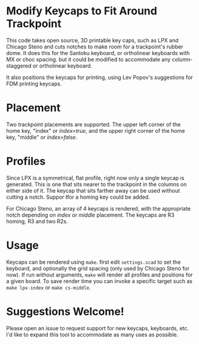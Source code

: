 # Modify Keycaps to Fit Around Trackpoint
This code takes open source, 3D printable key caps, such as LPX and Chicago Steno and cuts notches to make room for a trackpoint's rubber dome. It does this for the Santoku keyboard, or ortholinear keyboards with MX or choc spacing. but it could be modified to accommodate any column-staggered or ortholinear keyboard.

It also positions the keycaps for printing, using Lev Popov's suggestions for FDM printing keycaps.

# Placement
Two trackpoint placements are supported. The upper left corner of the home key, "index" or *index=true*, and the upper right corner of the home key, "middle" or *index=false*.

# Profiles
Since LPX is a symmetrical, flat profile, right now only a single keycap is generated. This is one that sits nearer to the trackpoint in the columns on either side of it.  The keycap that sits farther away can be used without cutting a notch. Suppor tfor a homing key could be added.

For Chicago Steno, an array of 4 keycaps is rendered, with the appropriate notch depending on *index* or *middle* placement. The keycaps are R3 homing, R3 and two R2s.

# Usage
Keycaps can be rendered using `make`. first edit `settings.scad` to set the keyboard, and optionally the grid spacing (only used by Chicago Steno for now). If run without arguments, `make` will render all profiles and positions for a given board. To save render time you can invoke a specific target such as `make lpx-index` or `make cs-middle`.

# Suggestions Welcome!
Please open an issue to request support for new keycaps, keyboards, etc. I'd like to expand this tool to accommodate as many uses as possible.
